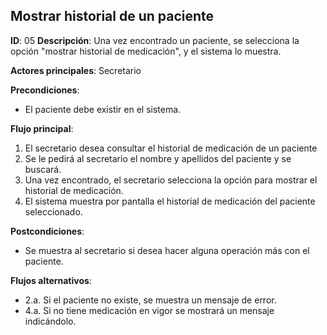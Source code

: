 ## Mostrar historial de un paciente

**ID**: 05
**Descripción**: Una vez encontrado un paciente, se selecciona la opción "mostrar historial de medicación", y el sistema lo muestra.

**Actores principales**: Secretario

**Precondiciones**:
* El paciente debe existir en el sistema.

**Flujo principal**:
1. El secretario desea consultar el historial de medicación de un paciente 
1. Se le pedirá al secretario el nombre y apellidos del paciente y se buscará.
1. Una vez encontrado, el secretario selecciona la opción para mostrar el historial de medicación.
1. El sistema muestra por pantalla el historial de medicación del paciente seleccionado.

**Postcondiciones**:

* Se muestra al secretario si desea hacer alguna operación más con el paciente.

**Flujos alternativos**:

* 2.a. Si el paciente no existe, se muestra un mensaje de error.
* 4.a. Si no tiene medicación en vigor se mostrará un mensaje indicándolo.

